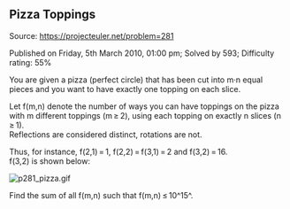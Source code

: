 Pizza Toppings
--------------

Source: https://projecteuler.net/problem=281

Published on Friday, 5th March 2010, 01:00 pm; Solved by 593; Difficulty
rating: 55%

You are given a pizza (perfect circle) that has been cut into m·n equal
pieces and you want to have exactly one topping on each slice.

Let f(m,n) denote the number of ways you can have toppings on the pizza
with m different toppings (m ≥ 2), using each topping on exactly n
slices (n ≥ 1).\
Reflections are considered distinct, rotations are not.

Thus, for instance, f(2,1) = 1, f(2,2) = f(3,1) = 2 and f(3,2) = 16.\
f(3,2) is shown below:

![p281\_pizza.gif](project/images/p281_pizza.gif)

Find the sum of all f(m,n) such that f(m,n) ≤ 10^15^.
